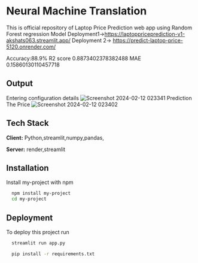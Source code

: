 
# Neural Machine Translation 
This is official repository of Laptop Price Prediction web app
using Random Forest regression Model
Deployment1->https://laptoppriceprediction-v1-akshats063.streamlit.app/
Deployment 2->
https://predict-laptop-price-5120.onrender.com/

Accuracy:88.9%
R2 score 0.8873402378382488
MAE 0.15860130110457718




## Output
Entering configuration details
![Screenshot 2024-02-12 023341](https://github.com/akshats1/Laptop_Price_Prediction/assets/6964294/febbcac0-df09-41c0-bcfb-5877da42f0b5)
Prediction The Price
![Screenshot 2024-02-12 023402](https://github.com/akshats1/Laptop_Price_Prediction/assets/6964294/31285821-a1dc-45b4-a583-d401dafa7d9b)




## Tech Stack

**Client:** Python,streamlit,numpy,pandas,

**Server:** render,streamlit


## Installation

Install my-project with npm

```bash
  npm install my-project
  cd my-project
```
    
## Deployment

To deploy this project run


```bash
  streamlit run app.py
```
```bash
  pip install -r requirements.txt
```

